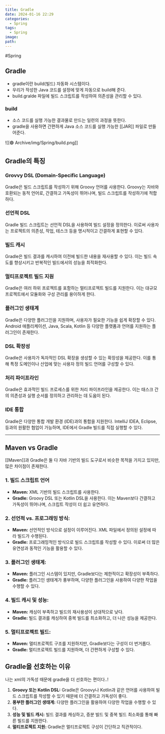 ```yaml
---
title: Gradle
date: 2024-01-16 22:29
categories:
  - Spring
tags:
  - Spring
image: 
path:
---
```

#Spring 

## Gradle
+ gradle이란 build(빌드) 자동화 시스템이다.
+ 우리가 작성한 Java 코드를 설정에 맞게 자동으로 build해 준다.
+ build.gralde 파일에 빌드 스크립트를 작성하여 의존성을 관리할 수 있다.

### build
+ 소스 코드를 실행 가능한 결과물로 만드는 일련의 과정을 뜻한다.
+ gradle을 사용하면 간편하게 Java 소스 코드를 실행 가능한 [[JAR]] 파일로 만들어준다.

![[🟣 Archive/img/Spring/build.png]]


## Gradle의 특징
### Grovvy DSL (Domain-Specific Language)
Gradle은 빌드 스크립트를 작성하기 위해 Groovy 언어를 사용한다. Groovy는 자바와 호환되는 동적 언어로, 간결하고 가독성이 뛰어나며, 빌드 스크립트를 작성하기에 적합하다.

### 선언적 DSL
Gradle 빌드 스크립트는 선언적 DSL을 사용하여 빌드 설정을 정의한다. 이로써 사용자는 프로젝트의 의존성, 작업, 테스크 등을 명시적이고 간결하게 표현할 수 있다.

### 빌드 캐시
Gradle은 빌드 결과를 캐시하여 이전에 빌드한 내용을 재사용할 수 있다. 이는 빌드 속도를 향상시키고 반복적인 빌드에서의 성능을 최적화한다.

### 멀티프로젝트 빌드 지원
Gradle은 여러 하위 프로젝트를 포함하는 멀티프로젝트 빌드를 지원한다. 이는 대규모 프로젝트에서 모듈화와 구성 관리를 용이하게 한다.

### 플러그인 생태계
Gradle은 다양한 플러그인을 지원하며, 사용자가 필요한 기능을 쉽게 확장할 수 있다. Android 애플리케이션, Java, Scala, Kotlin 등 다양한 플랫폼과 언어를 지원하는 플러그인이 존재한다.

### DSL 확장성
Gradle은 사용자가 독자적인 DSL 확장을 생성할 수 있는 확장성을 제공한다. 이를 통해 특정 도메인이나 산업에 맞는 사용자 정의 빌드 언어를 구성할 수 있다.

### 처리 파이프라인
Gradle은 효과적인 빌드 프로세스를 위한 처리 파이프라인을 제공한다. 이는 태스크 간의 의존성과 실행 순서를 정의하고 관리하는 데 도움이 된다.

### IDE 통합
Gradle은 다양한 통합 개발 환경 (IDE)과의 통합을 지원한다. IntelliJ IDEA, Eclipse, 등과의 원활한 협업이 가능하며, IDE에서 Gradle 빌드를 직접 실행할 수 있다.


---

## Maven vs Gradle
[[Maven]]과 Gradle은 둘 다 자바 기반의 빌드 도구로서 비슷한 목적을 가지고 있지만, 많은 차이점이 존재한다.

### 1. 빌드 스크립트 언어
- **Maven:** XML 기반의 빌드 스크립트를 사용한다.
- **Gradle:** Groovy DSL 또는 Kotlin DSL을 사용한다. 이는 Maven보다 간결하고 가독성이 뛰어나며, 스크립트 작성이 더 쉽고 유연하다.

### 2. 선언적 vs. 프로그래밍 방식:
- **Maven:** 선언적인 방식으로 설정이 이루어진다. XML 파일에서 정의된 설정에 따라 빌드가 수행된다.
- **Gradle:** 프로그래밍적인 방식으로 빌드 스크립트를 작성할 수 있다. 이로써 더 많은 유연성과 동적인 기능을 활용할 수 있다.

### 3. 플러그인 생태계:
- **Maven:** 플러그인 시스템이 있지만, Gradle보다는 제한적이고 확장성이 부족하다.
- **Gradle:** 플러그인 생태계가 풍부하며, 다양한 플러그인을 사용하여 다양한 작업을 수행할 수 있다.

### 4. 빌드 캐시 및 성능:
- **Maven:** 캐싱이 부족하고 빌드의 재사용성이 상대적으로 낮다.
- **Gradle:** 빌드 결과를 캐싱하여 중복 빌드를 최소화하고, 더 나은 성능을 제공한다.

### 5. 멀티프로젝트 빌드:
- **Maven:** 멀티프로젝트 구조를 지원하지만, Gradle보다는 구성이 더 번거롭다.
- **Gradle:** 멀티프로젝트 빌드를 지원하며, 더 간편하게 구성할 수 있다.

## Gradle을 선호하는 이유
나는 xml의 가독성 때문에 gradle을 더 선호하는 편이다..!

1. **Groovy 또는 Kotlin DSL:** Gradle은 Groovy나 Kotlin과 같은 언어를 사용하여 빌드 스크립트를 작성할 수 있기 때문에 더 간결하고 가독성이 좋다.
2. **풍부한 플러그인 생태계:** 다양한 플러그인을 활용하여 다양한 작업을 수행할 수 있다.
3. **성능 및 빌드 캐시:** 빌드 결과를 캐싱하고, 증분 빌드 및 중복 빌드 최소화를 통해 빠른 빌드를 지원한다.
4. **멀티프로젝트 지원:** Gradle은 멀티프로젝트 구성이 간단하고 직관적이다.